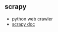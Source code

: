 ## scrapy
- python web crawler
- [scrapy doc](http://doc.scrapy.org/en/0.24/intro/tutorial.html#our-first-spider)
